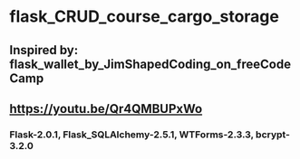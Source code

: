 # flask_CRUD_course_cargo_storage

## Inspired by: flask_wallet_by_JimShapedCoding_on_freeCodeCamp
## https://youtu.be/Qr4QMBUPxWo

### Flask-2.0.1, Flask_SQLAlchemy-2.5.1, WTForms-2.3.3, bcrypt-3.2.0

